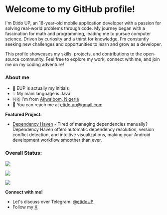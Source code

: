 # Welcome to my GitHub profile! 

I'm Etido UP, an 18-year-old mobile application developer with a passion for solving real-world problems through code. My journey began with a fascination for math and programming, leading me to pursue computer science. Driven by curiosity and a thirst for knowledge, I'm constantly seeking new challenges and opportunities to learn and grow as a developer.

This profile showcases my skills, projects, and contributions to the open-source community. Feel free to explore my work, connect with me, and join me on my coding adventure! 

### About me
- 📛 EUP is actually my initials
- 💡 My main language is Java
-  🇳🇬 I'm from [AkwaIbom, Nigeria](https://en.m.wikipedia.org/wiki/Akwa_Ibom_State)
- 📨 You can reach me at etido.up@gmail.com

**Featured Project:**

* [Dependency Haven](https://github.com/etidoUP/dependency-haven) - Tired of managing dependencies manually? Dependency Haven offers automatic dependency resolution, version conflict detection, and intuitive visualizations, making your Android development workflow smoother than ever.

### Overall Status:

![](https://github-readme-stats.vercel.app/api?username=etidoUP&theme=graywhite&hide_border=false&include_all_commits=true&count_private=true)<br/>

![](https://github-readme-streak-stats.herokuapp.com/?user=etidoUP&theme=graywhite&hide_border=false)<br/>

![](https://github-readme-stats.vercel.app/api/top-langs/?username=etidoUP&theme=graywhite&hide_border=false&include_all_commits=true&count_private=true&layout=compact)


**Connect with me!**
- Let's discuss over Telegram: [@etidoUP](https://t.me/etidoUP)
- Follow my [X](https://x.com/etidoUP?t=MmeqlAU1WupuHrSgG11aGQ&s=09)
